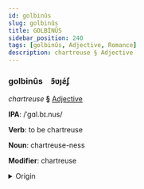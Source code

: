 ```yaml
---
id: golbinûs
slug: golbinûs
title: GOLBİNÛS
sidebar_position: 240
tags: [golbinûs, Adjective, Romance]
description: chartreuse § Adjective
---
```


### golbinûs&emsp;<span kind="abugida">ꜿ͊ʋȷƨ́ʄ</span>

*chartreuse* **§** [Adjective](../../tags/Adjective)

**IPA**: /ˈgɑl.bɪ.nus/

**Verb**: to be chartreuse

**Noun**: chartreuse-ness

**Modifier**: chartreuse

<details>
    <summary>Origin</summary>
    Latin galbinus [ˈɡäɫ̪bɪnʊs̠]<br/>
    <em>Romance Language Family</em>
</details>